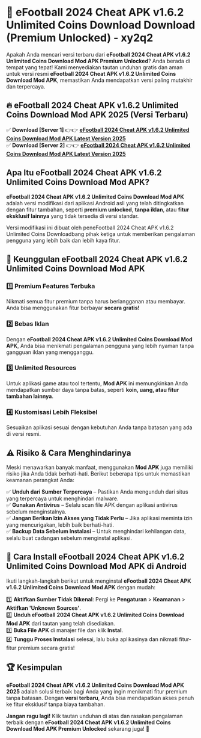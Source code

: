 # 🎯 eFootball 2024 Cheat APK v1.6.2 Unlimited Coins Download  Download (Premium Unlocked) -  xy2q2

Apakah Anda mencari versi terbaru dari **eFootball 2024 Cheat APK v1.6.2 Unlimited Coins Download Mod APK Premium Unlocked**? Anda berada di tempat yang tepat! Kami menyediakan tautan unduhan gratis dan aman untuk versi resmi **eFootball 2024 Cheat APK v1.6.2 Unlimited Coins Download Mod APK**, memastikan Anda mendapatkan versi paling mutakhir dan terpercaya.

## 🔥 eFootball 2024 Cheat APK v1.6.2 Unlimited Coins Download Mod APK 2025 (Versi Terbaru)

✅ **Download [Server 1]** 👉👉 [**eFootball 2024 Cheat APK v1.6.2 Unlimited Coins Download Mod APK Latest Version 2025**](https://momento.my/?title=eFootball_2024_Cheat_APK_v1.6.2_Unlimited_Coins_Download)  
✅ **Download [Server 2]** 👉👉 [**eFootball 2024 Cheat APK v1.6.2 Unlimited Coins Download Mod APK Latest Version 2025**](https://momento.my/?title=eFootball_2024_Cheat_APK_v1.6.2_Unlimited_Coins_Download)  

## Apa Itu eFootball 2024 Cheat APK v1.6.2 Unlimited Coins Download Mod APK?

**eFootball 2024 Cheat APK v1.6.2 Unlimited Coins Download Mod APK** adalah versi modifikasi dari aplikasi Android asli yang telah ditingkatkan dengan fitur tambahan, seperti **premium unlocked**, **tanpa iklan**, atau **fitur eksklusif lainnya** yang tidak tersedia di versi standar.

Versi modifikasi ini dibuat oleh peneFootball 2024 Cheat APK v1.6.2 Unlimited Coins Downloadbang pihak ketiga untuk memberikan pengalaman pengguna yang lebih baik dan lebih kaya fitur.

## 🎯 Keunggulan eFootball 2024 Cheat APK v1.6.2 Unlimited Coins Download Mod APK

### 1️⃣ Premium Features Terbuka
Nikmati semua fitur premium tanpa harus berlangganan atau membayar. Anda bisa menggunakan fitur berbayar **secara gratis!**

### 2️⃣ Bebas Iklan
Dengan **eFootball 2024 Cheat APK v1.6.2 Unlimited Coins Download Mod APK**, Anda bisa menikmati pengalaman pengguna yang lebih nyaman tanpa gangguan iklan yang mengganggu.

### 3️⃣ Unlimited Resources
Untuk aplikasi game atau tool tertentu, **Mod APK** ini memungkinkan Anda mendapatkan sumber daya tanpa batas, seperti **koin, uang, atau fitur tambahan lainnya**.

### 4️⃣ Kustomisasi Lebih Fleksibel
Sesuaikan aplikasi sesuai dengan kebutuhan Anda tanpa batasan yang ada di versi resmi.

## ⚠️ Risiko & Cara Menghindarinya

Meski menawarkan banyak manfaat, menggunakan **Mod APK** juga memiliki risiko jika Anda tidak berhati-hati. Berikut beberapa tips untuk memastikan keamanan perangkat Anda:

✅ **Unduh dari Sumber Terpercaya** – Pastikan Anda mengunduh dari situs yang terpercaya untuk menghindari malware.  
✅ **Gunakan Antivirus** – Selalu scan file APK dengan aplikasi antivirus sebelum menginstalnya.  
✅ **Jangan Berikan Izin Akses yang Tidak Perlu** – Jika aplikasi meminta izin yang mencurigakan, lebih baik berhati-hati.  
✅ **Backup Data Sebelum Instalasi** – Untuk menghindari kehilangan data, selalu buat cadangan sebelum menginstal aplikasi.

## 📌 Cara Install eFootball 2024 Cheat APK v1.6.2 Unlimited Coins Download Mod APK di Android

Ikuti langkah-langkah berikut untuk menginstal **eFootball 2024 Cheat APK v1.6.2 Unlimited Coins Download Mod APK** dengan mudah:

1️⃣ **Aktifkan Sumber Tidak Dikenal**: Pergi ke **Pengaturan** > **Keamanan** > **Aktifkan 'Unknown Sources'**.  
2️⃣ **Unduh eFootball 2024 Cheat APK v1.6.2 Unlimited Coins Download Mod APK** dari tautan yang telah disediakan.  
3️⃣ **Buka File APK** di manajer file dan klik **Instal**.  
4️⃣ **Tunggu Proses Instalasi** selesai, lalu buka aplikasinya dan nikmati fitur-fitur premium secara gratis!

## 🏆 Kesimpulan

**eFootball 2024 Cheat APK v1.6.2 Unlimited Coins Download Mod APK 2025** adalah solusi terbaik bagi Anda yang ingin menikmati fitur premium tanpa batasan. Dengan **versi terbaru**, Anda bisa mendapatkan akses penuh ke fitur eksklusif tanpa biaya tambahan.

**Jangan ragu lagi!** Klik tautan unduhan di atas dan rasakan pengalaman terbaik dengan **eFootball 2024 Cheat APK v1.6.2 Unlimited Coins Download Mod APK Premium Unlocked** sekarang juga! 🚀
